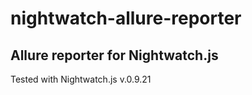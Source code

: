 # nightwatch-allure-reporter

## Allure reporter for Nightwatch.js

Tested with Nightwatch.js v.0.9.21